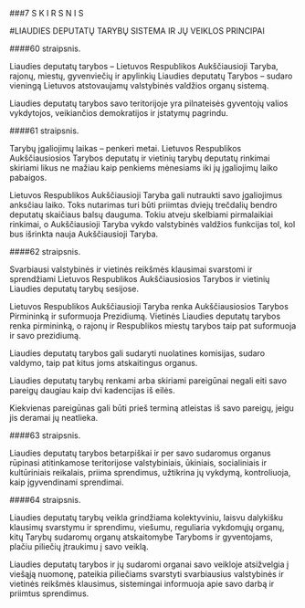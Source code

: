 ###7 S K I R S N I S

#LIAUDIES DEPUTATŲ TARYBŲ SISTEMA IR JŲ VEIKLOS PRINCIPAI

####60 straipsnis.

Liaudies deputatų tarybos – Lietuvos Respublikos Aukščiausioji Taryba, rajonų, miestų, gyvenviečių ir apylinkių Liaudies deputatų Tarybos – sudaro vieningą Lietuvos atstovaujamų valstybinės valdžios organų sistemą.

Liaudies deputatų tarybos savo teritorijoje yra pilnateisės gyventojų valios vykdytojos, veikiančios demokratijos ir įstatymų pagrindu.

####61 straipsnis.

Tarybų įgaliojimų laikas – penkeri metai. Lietuvos Respublikos Aukščiausiosios Tarybos deputatų ir vietinių tarybų deputatų rinkimai skiriami likus ne mažiau kaip penkiems mėnesiams iki jų įgaliojimų laiko pabaigos.

Lietuvos Respublikos Aukščiausioji Taryba gali nutraukti savo įgaliojimus anksčiau laiko. Toks nutarimas turi būti priimtas dviejų trečdalių bendro deputatų skaičiaus balsų dauguma. Tokiu atveju skelbiami pirmalaikiai rinkimai, o Aukščiausioji Taryba vykdo valstybinės valdžios funkcijas tol, kol bus išrinkta nauja Aukščiausioji Taryba.

####62 straipsnis.

Svarbiausi valstybinės ir vietinės reikšmės klausimai svarstomi ir sprendžiami Lietuvos Respublikos Aukščiausiosios Tarybos ir vietinių Liaudies deputatų tarybų sesijose.

Lietuvos Respublikos Aukščiausioji Taryba renka Aukščiausiosios Tarybos Pirmininką ir suformuoja Prezidiumą. Vietinės Liaudies deputatų tarybos renka pirmininką, o rajonų ir Respublikos miestų tarybos taip pat suformuoja ir savo prezidiumą.

Liaudies deputatų tarybos gali sudaryti nuolatines komisijas, sudaro valdymo, taip pat kitus joms atskaitingus organus.

Liaudies deputatų tarybų renkami arba skiriami pareigūnai negali eiti savo pareigų daugiau kaip dvi kadencijas iš eilės.

Kiekvienas pareigūnas gali būti prieš terminą atleistas iš savo pareigų, jeigu jis deramai jų neatlieka.

####63 straipsnis.

Liaudies deputatų tarybos betarpiškai ir per savo sudaromus organus rūpinasi atitinkamose teritorijose valstybiniais, ūkiniais, socialiniais ir kultūriniais reikalais, priima sprendimus, užtikrina jų vykdymą, kontroliuoja, kaip įgyvendinami sprendimai.

####64 straipsnis.

Liaudies deputatų tarybų veikla grindžiama kolektyviniu, laisvu dalykišku klausimų svarstymu ir sprendimu, viešumu, reguliaria vykdomųjų organų, kitų Tarybų sudaromų organų atskaitomybe Taryboms ir gyventojams, plačiu piliečių įtraukimu į savo veiklą.

Liaudies deputatų tarybos ir jų sudaromi organai savo veikloje atsižvelgia į viešąją nuomonę, pateikia piliečiams svarstyti svarbiausius valstybinės ir vietinės reikšmės klausimus, sistemingai informuoja apie savo darbą ir priimtus sprendimus.
